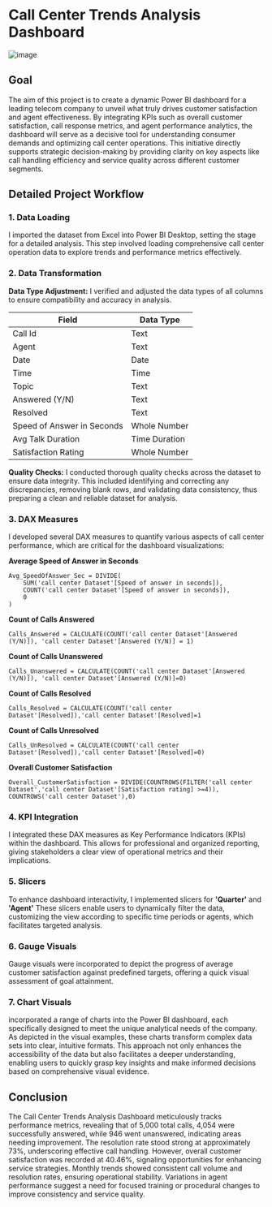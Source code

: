 # Call Center Trends Analysis Dashboard
![image](https://github.com/user-attachments/assets/f12d1abc-fd9d-486a-90cc-6e0f25ae990c)
## Goal
The aim of this project is to create a dynamic Power BI dashboard for a leading telecom company to unveil what truly drives customer satisfaction and agent effectiveness. 
By integrating KPIs such as overall customer satisfaction, call response metrics, and agent performance analytics, the dashboard will serve as a decisive tool for understanding consumer demands and optimizing call center operations. This initiative directly supports strategic decision-making by providing clarity on key aspects like call handling efficiency and service quality across different customer segments.
## Detailed Project Workflow
### 1. Data Loading
I imported the dataset from Excel into Power BI Desktop, setting the stage for a detailed analysis. This step involved loading comprehensive call center operation data to explore trends and performance metrics effectively.
### 2. Data Transformation
**Data Type Adjustment:** I verified and adjusted the data types of all columns to ensure compatibility and accuracy in analysis.

| Field                 | Data Type      |
|-----------------------|----------------|
| Call Id               | Text           |
| Agent                 | Text           |
| Date                  | Date           |
| Time                  | Time           |
| Topic                 | Text           |
| Answered (Y/N)        | Text           |
| Resolved              | Text           |
| Speed of Answer in Seconds | Whole Number |
| Avg Talk Duration     | Time Duration  |
| Satisfaction Rating   | Whole Number   |

**Quality Checks:** I conducted thorough quality checks across the dataset to ensure data integrity. This included identifying and correcting any discrepancies, removing blank rows, and validating data consistency, thus preparing a clean and reliable dataset for analysis.

### 3. DAX Measures

I developed several DAX measures to quantify various aspects of call center performance, which are critical for the dashboard visualizations:

**Average Speed of Answer in Seconds**
```DAX
Avg_SpeedOfAnswer_Sec = DIVIDE(
    SUM('call center Dataset'[Speed of answer in seconds]),
    COUNT('call center Dataset'[Speed of answer in seconds]),
    0
) 
```
**Count of Calls Answered**
```DAX
Calls_Answered = CALCULATE(COUNT('call center Dataset'[Answered (Y/N)]), 'call center Dataset'[Answered (Y/N)] = 1)
```
**Count of Calls Unanswered**
  ```DAX
Calls_Unanswered = CALCULATE(COUNT('call center Dataset'[Answered (Y/N)]), 'call center Dataset'[Answered (Y/N)]=0)
```
**Count of Calls Resolved**
```DAX
Calls_Resolved = CALCULATE(COUNT('call center Dataset'[Resolved]),'call center Dataset'[Resolved]=1
```
**Count of Calls Unresolved**
```DAX
Calls_UnResolved = CALCULATE(COUNT('call center Dataset'[Resolved]),'call center Dataset'[Resolved]=0)
```
**Overall Customer Satisfaction**
```DAX
Overall_CustomerSatisfaction = DIVIDE(COUNTROWS(FILTER('call center Dataset','call center Dataset'[Satisfaction rating] >=4)), COUNTROWS('call center Dataset'),0)
```
### 4. KPI Integration
I integrated these DAX measures as Key Performance Indicators (KPIs) within the dashboard. This allows for professional and organized reporting, giving stakeholders a clear view of operational metrics and their implications.

### 5. Slicers
To enhance dashboard interactivity, I implemented slicers for **'Quarter'** and **'Agent'** These slicers enable users to dynamically filter the data, customizing the view according to specific time periods or agents, which facilitates targeted analysis.

### 6. Gauge Visuals
Gauge visuals were incorporated to depict the progress of average customer satisfaction against predefined targets, offering a quick visual assessment of goal attainment.

### 7. Chart Visuals
 incorporated a range of charts into the Power BI dashboard, each specifically designed to meet the unique analytical needs of the company. As depicted in the visual examples, these charts transform complex data sets into clear, intuitive formats. This approach not only enhances the accessibility of the data but also facilitates a deeper understanding, enabling users to quickly grasp key insights and make informed decisions based on comprehensive visual evidence.
 
## Conclusion

The Call Center Trends Analysis Dashboard meticulously tracks performance metrics, revealing that of 5,000 total calls, 4,054 were successfully answered, while 946 went unanswered, indicating areas needing improvement. The resolution rate stood strong at approximately 73%, underscoring effective call handling. However, overall customer satisfaction was recorded at 40.46%, signaling opportunities for enhancing service strategies. Monthly trends showed consistent call volume and resolution rates, ensuring operational stability. Variations in agent performance suggest a need for focused training or procedural changes to improve consistency and service quality.


